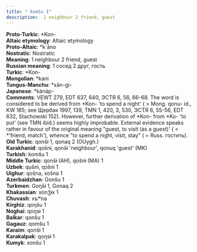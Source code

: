```yaml
---
title: " komšu 1"
description:  1 neighbour 2 friend, guest
---
```


<strong>Proto-Turkic</strong>:  *Kon-<br>
<strong>Altaic etymology</strong>:  Altaic etymology<br>
<strong> Proto-Altaic</strong>:  *k`ā̀no<br>
<strong>Nostratic</strong>:  Nostratic<br>
<strong>Meaning</strong>:  1 neighbour 2 friend, guest<br>
<strong>Russian meaning</strong>:  1 сосед 2 друг, гость<br>
<strong>Turkic</strong>:  *Kon-<br>
<strong>Mongolian</strong>:  *kani<br>
<strong>Tungus-Manchu</strong>:  *xān-gi-<br>
<strong>Japanese</strong>:  *kànàp-<br>
<strong>Comments</strong>:  VEWT 279, EDT 637, 640, ЭСТЯ 6, 56, 66-68. The word is considered to be derived from *Kon- 'to spend a night' ( > Mong. qonu- id., KW 185; see Щербак 1997, 139, TMN 1, 420, 3, 530, ЭСТЯ 6, 55-56, EDT 632, Stachowski 152). However, further derivation of *Kon- from *Ko- 'to put' (see TMN ibid.) seems highly improbable. External evidence speaks rather in favour of the original meaning "guest, to visit (as a guest)' ( < *'friend, match'), whence "to spend a night, visit, stay" ( = Russ. гостить).<br>
<strong>Old Turkic</strong>:  qonšɨ 1, qonaq 2 (OUygh.)<br>
<strong>Karakhanid</strong>:  qošnɨ, qonšɨ 'neighbour', qonuq 'guest' (MK)<br>
<strong>Turkish</strong>:  komšu 1<br>
<strong>Middle Turkic</strong>:  qonšɨ (AH), qošnɨ (MA) 1<br>
<strong>Uzbek</strong>:  qụšni, qɔšni 1<br>
<strong>Uighur</strong>:  qošna, xošna 1<br>
<strong>Azerbaidzhan</strong>:  Gonšu 1<br>
<strong>Turkmen</strong>:  Goŋšɨ 1, Gonaq 2<br>
<strong>Khakassian</strong>:  xonǯɨx 1<br>
<strong>Chuvash</strong>:  xъʷna<br>
<strong>Kirghiz</strong>:  qoŋšu 1<br>
<strong>Noghai</strong>:  qoŋsɨ 1<br>
<strong>Balkar</strong>:  qonšu 1<br>
<strong>Gagauz</strong>:  qomšu 1<br>
<strong>Karaim</strong>:  qonšɨ 1<br>
<strong>Karakalpak</strong>:  qoŋsɨ 1<br>
<strong>Kumyk</strong>:  xonšu 1<br>


